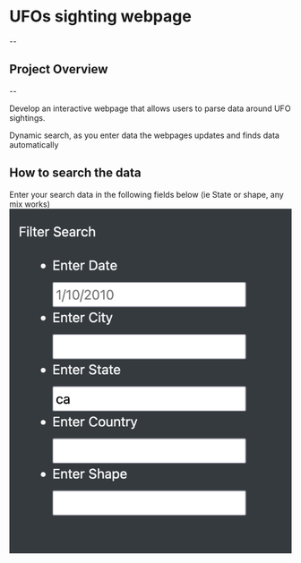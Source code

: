 # UFOs sighting webpage
--


## Project Overview
--

Develop an interactive webpage that allows users to parse data around UFO sightings.

Dynamic search, as you enter data the webpages updates and finds data automatically

## How to search the data

Enter your search data in the following fields below
(ie State or shape, any mix works)
![](/static/images/search.png)
